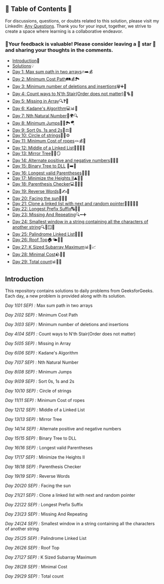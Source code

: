 ## 📜 Table of Contents 📜

For discussions, questions, or doubts related to this solution, please visit my LinkedIn: [Any Questions](https://www.linkedin.com/in/het-patel-8b110525a/). Thank you for your input, together, we strive to create a space where learning is a collaborative endeavor.

### 🔮Your feedback is valuable! Please consider leaving a 🌟 star 🌟 and sharing your thoughts in the comments.

- [Introduction](https://github.com/Hunterdii/GeeksforGeeks-POTD/blob/main/README.md)📝
- [Solutions](https://github.com/Hunterdii/GeeksforGeeks-POTD/tree/main/September%202024%20GFG%20SOLUTION)💡
- [Day 1: Max sum path in two arrays](https://github.com/Hunterdii/GeeksforGeeks-POTD/blob/main/September%202024%20GFG%20SOLUTION/01(Sep)%20Max%20sum%20path%20in%20two%20arrays.md)🔥➡️💰
- [Day 2: Minimum Cost Path](https://github.com/Hunterdii/GeeksforGeeks-POTD/blob/main/September%202024%20GFG%20SOLUTION/02(Sep)%20Minimum%20Cost%20Path.md)🛤️💰🏞️
- [Day 3: Minimum number of deletions and insertions](https://github.com/Hunterdii/GeeksforGeeks-POTD/blob/main/September%202024%20GFG%20SOLUTION/03(Sep)%20Minimum%20number%20of%20deletions%20and%20insertions.md)🗑️➕📝
- [Day 4: Count ways to N'th Stair(Order does not matter)](https://github.com/Hunterdii/GeeksforGeeks-POTD/blob/main/September%202024%20GFG%20SOLUTION/04(Sep)%20Count%20ways%20to%20N'th%20Stair(Order%20does%20not%20matter).md)👟🪜🏁
- [Day 5: Missing in Array](https://github.com/Hunterdii/GeeksforGeeks-POTD/blob/main/September%202024%20GFG%20SOLUTION/05(Sep)%20Missing%20in%20Array.md)🔍❓🧩
- [Day 6: Kadane's Algorithm](https://github.com/Hunterdii/GeeksforGeeks-POTD/blob/main/September%202024%20GFG%20SOLUTION/06(Sep)%20Kadane's%20Algorithm.md)💻📊🔢
- [Day 7: Nth Natural Number](https://github.com/Hunterdii/GeeksforGeeks-POTD/blob/main/September%202024%20GFG%20SOLUTION/07(Sep)%20Nth%20Natural%20Number.md)🔢🌍🔍
- [Day 8: Minimum Jumps](https://github.com/Hunterdii/GeeksforGeeks-POTD/blob/main/September%202024%20GFG%20SOLUTION/08(Sep)%20Minimum%20Jumps.md)🏃‍♀️🏞️🪂
- [Day 9: Sort 0s, 1s and 2s](https://github.com/Hunterdii/GeeksforGeeks-POTD/blob/main/September%202024%20GFG%20SOLUTION/09(Sep)%20Sort%200s%2C%201s%20and%202s.md)🚦⚖️🔢
- [Day 10: Circle of strings](https://github.com/Hunterdii/GeeksforGeeks-POTD/blob/main/September%202024%20GFG%20SOLUTION/10(Sep)%20Circle%20of%20strings.md)🔄🔗⚙️
- [Day 11: Minimum Cost of ropes](https://github.com/Hunterdii/GeeksforGeeks-POTD/blob/main/September%202024%20GFG%20SOLUTION/11(Sep)%20Minimum%20Cost%20of%20ropes.md)🪢💰🧮
- [Day 12: Middle of a Linked List](https://github.com/Hunterdii/GeeksforGeeks-POTD/blob/main/September%202024%20GFG%20SOLUTION/12(Sep)%20Middle%20of%20a%20Linked%20List.md)🐢🏃‍♂️🔗
- [Day 13: Mirror Tree](https://github.com/Hunterdii/GeeksforGeeks-POTD/blob/main/September%202024%20GFG%20SOLUTION/13(Sep)%20Mirror%20Tree.md)🌳🔄🪞
- [Day 14: Alternate positive and negative numbers](https://github.com/Hunterdii/GeeksforGeeks-POTD/blob/main/September%202024%20GFG%20SOLUTION/14(Sep)%20Alternate%20positive%20and%20negative%20numbers.md)🔄➕➖
- [Day 15: Binary Tree to DLL](https://github.com/Hunterdii/GeeksforGeeks-POTD/blob/main/September%202024%20GFG%20SOLUTION/15(Sep)%20Binary%20Tree%20to%20DLL.md)
🌳➡️📜
- [Day 16: Longest valid Parentheses](https://github.com/Hunterdii/GeeksforGeeks-POTD/blob/main/September%202024%20GFG%20SOLUTION/16(Sep)%20Longest%20valid%20Parentheses.md)🧩🟰✅
- [Day 17: Minimize the Heights II](https://github.com/Hunterdii/GeeksforGeeks-POTD/blob/main/September%202024%20GFG%20SOLUTION/17(Sep)%20Minimize%20the%20Heights%20II.md)⛰️📏🎯
- [Day 18: Parenthesis Checker](https://github.com/Hunterdii/GeeksforGeeks-POTD/blob/main/September%202024%20GFG%20SOLUTION/18(Sep)%20Parenthesis%20Checker.md)💻📑👨‍💻
- [Day 19: Reverse Words](https://github.com/Hunterdii/GeeksforGeeks-POTD/blob/main/September%202024%20GFG%20SOLUTION/19(Sep)%20Reverse%20Words.md)🔄✍️📜
- [Day 20: Facing the sun](https://github.com/Hunterdii/GeeksforGeeks-POTD/blob/main/September%202024%20GFG%20SOLUTION/20(Sep)%20Facing%20the%20sun.md)🌅👀👷
- [Day 21: Clone a linked list with next and random pointer](https://github.com/Hunterdii/GeeksforGeeks-POTD/blob/main/September%202024%20GFG%20SOLUTION/21(Sep)%20Clone%20a%20linked%20list%20with%20next%20and%20random%20pointer.md)🔗🎲🧑‍🤝‍🧑
- [Day 22: Longest Prefix Suffix](https://github.com/Hunterdii/GeeksforGeeks-POTD/blob/main/September%202024%20GFG%20SOLUTION/22(Sep)%20Longest%20Prefix%20Suffix.md)🔠🧵🔗
- [Day 23: Missing And Repeating](https://github.com/Hunterdii/GeeksforGeeks-POTD/blob/main/September%202024%20GFG%20SOLUTION/23(Sep)%20Missing%20And%20Repeating.md)🔍➖➕
- [Day 24: Smallest window in a string containing all the characters of another string](https://github.com/Hunterdii/GeeksforGeeks-POTD/blob/main/September%202024%20GFG%20SOLUTION/24(Sep)%20Smallest%20window%20in%20a%20string%20containing%20all%20the%20characters%20of%20another%20string.md)🔍📜🪟🔡
- [Day 25: Palindrome Linked List](https://github.com/Hunterdii/GeeksforGeeks-POTD/blob/main/September%202024%20GFG%20SOLUTION/25(Sep)%20Palindrome%20Linked%20List.md)🔄📝🔗
- [Day 26: Roof Top](https://github.com/Hunterdii/GeeksforGeeks-POTD/blob/main/September%202024%20GFG%20SOLUTION/26(Sep)%20Roof%20Top.md)🏠🌤️🚶‍♂️
- [Day 27: K Sized Subarray Maximum](https://github.com/Hunterdii/GeeksforGeeks-POTD/blob/main/September%202024%20GFG%20SOLUTION/27(Sep)%20K%20Sized%20Subarray%20Maximum.md)📊🔢📈
- [Day 28: Minimal Cost](https://github.com/Hunterdii/GeeksforGeeks-POTD/blob/main/September%202024%20GFG%20SOLUTION/28(Sep)%20Minimal%20Cost.md)🪨👟💸
- [Day 29: Total count](https://github.com/Hunterdii/GeeksforGeeks-POTD/blob/main/September%202024%20GFG%20SOLUTION/29(Sep)%20Total%20count.md)📊👥🔢

 ## Introduction

This repository contains solutions to daily problems from GeeksforGeeks. Each day, a new problem is provided along with its solution.

*Day 1(01 SEP) :* Max sum path in two arrays

*Day 2(02 SEP) :* Minimum Cost Path

*Day 3(03 SEP) :* Minimum number of deletions and insertions

*Day 4(04 SEP) :* Count ways to N'th Stair(Order does not matter)

*Day 5(05 SEP) :* Missing in Array

*Day 6(06 SEP) :* Kadane's Algorithm

*Day 7(07 SEP) :* Nth Natural Number

*Day 8(08 SEP) :* Minimum Jumps

*Day 9(09 SEP) :* Sort 0s, 1s and 2s

*Day 10(10 SEP) :* Circle of strings

*Day 11(11 SEP) :* Minimum Cost of ropes

*Day 12(12 SEP) :* Middle of a Linked List

*Day 13(13 SEP) :* Mirror Tree

*Day 14(14 SEP) :* Alternate positive and negative numbers

*Day 15(15 SEP) :* Binary Tree to DLL

*Day 16(16 SEP) :* Longest valid Parentheses

*Day 17(17 SEP) :* Minimize the Heights II

*Day 18(18 SEP) :* Parenthesis Checker

*Day 19(19 SEP) :* Reverse Words

*Day 20(20 SEP) :* Facing the sun

*Day 21(21 SEP) :* Clone a linked list with next and random pointer

*Day 22(22 SEP) :* Longest Prefix Suffix

*Day 23(23 SEP) :* Missing And Repeating

*Day 24(24 SEP) :* Smallest window in a string containing all the characters of another string

*Day 25(25 SEP) :* Palindrome Linked List

*Day 26(26 SEP) :* Roof Top

*Day 27(27 SEP) :* K Sized Subarray Maximum

*Day 28(28 SEP) :* Minimal Cost

*Day 29(29 SEP) :* Total count

